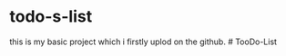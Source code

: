 # todo-s-list
this is my basic project which i firstly uplod on the github.
#   T o o D o - L i s t  
 